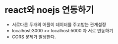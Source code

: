 # react와 noejs 연동하기

- 서로다른 두개의 어플이 데이터를 주고받는 관계설정
- localhost:3000 >> localhost:5000 과 서로 연동하기
- CORS 문제가 발생한다.
